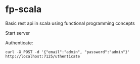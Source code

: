 # fp-scala
Basic rest api in scala using functional programming concepts

Start server

Authenticate:

    curl -X POST -d '{"email":"admin", "password":"admin"}' http://localhost:7125/uthenticate